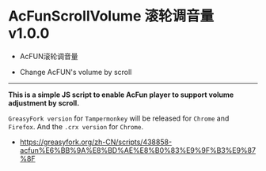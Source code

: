 # AcFunScrollVolume 滚轮调音量 v1.0.0

- AcFUN滚轮调音量

- Change AcFUN's volume by scroll

****

**This is a simple JS script to enable AcFun player to support volume adjustment by scroll.**  

`GreasyFork version` for `Tampermonkey` will be released for `Chrome` and `Firefox`. And the `.crx version` for `Chrome`.

- https://greasyfork.org/zh-CN/scripts/438858-acfun%E6%BB%9A%E8%BD%AE%E8%B0%83%E9%9F%B3%E9%87%8F
